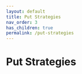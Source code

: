 ```yaml
---
layout: default
title: Put Strategies
nav_order: 3
has_children: true
permalink: /put-strategies
---
```


# Put Strategies